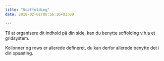 ```yaml
---
title: "Scaffolding"
date: 2018-02-01T08:56:16+01:00

---
```


Til at organisere dit indhold på din side, 
kan du benytte scffolding v.h.a et gridsystem. 

Kollonner og rows er allerede defineret, du
kan derfor allerede benytte det i din opsæting.